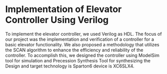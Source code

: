 # Implementation of Elevator Controller Using Verilog
To implement the elevator controller, we used Verilog as HDL. The focus of our project was the implementation and verification of a controller for a basic elevator functionality. We also proposed a methodology that utilizes the SCAN algorithm to enhance the efficiency and reliability of the controller. 
To accomplish this, we designed the controller using ModelSim tool for simulation and Precession Synthesis Tool for synthesizing the Design and target technology is Sparton6 device is XC6SLX4.

